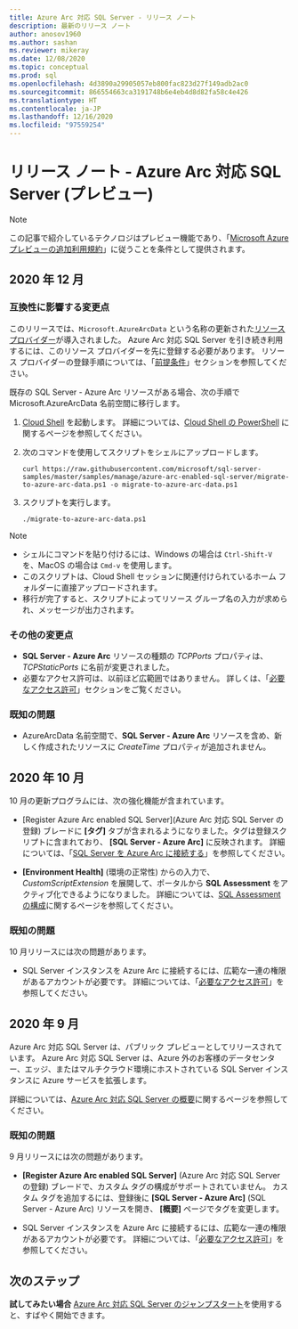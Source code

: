 ```yaml
---
title: Azure Arc 対応 SQL Server - リリース ノート
description: 最新のリリース ノート
author: anosov1960
ms.author: sashan
ms.reviewer: mikeray
ms.date: 12/08/2020
ms.topic: conceptual
ms.prod: sql
ms.openlocfilehash: 4d3890a29905057eb800fac823d27f149adb2ac0
ms.sourcegitcommit: 866554663ca3191748b6e4eb4d8d82fa58c4e426
ms.translationtype: HT
ms.contentlocale: ja-JP
ms.lasthandoff: 12/16/2020
ms.locfileid: "97559254"
---
```

# <a name="release-notes---azure-arc-enabled-sql-server-preview"></a>リリース ノート ‐ Azure Arc 対応 SQL Server (プレビュー)

> [!NOTE]
> この記事で紹介しているテクノロジはプレビュー機能であり、「[Microsoft Azure プレビューの追加利用規約](https://azure.microsoft.com/support/legal/preview-supplemental-terms/)」に従うことを条件として提供されます。

## <a name="december-2020"></a>2020 年 12 月

### <a name="breaking-change"></a>互換性に影響する変更点

このリリースでは、`Microsoft.AzureArcData` という名称の更新された[リソース プロバイダー](/azure/azure-resource-manager/management/azure-services-resource-providers)が導入されました。 Azure Arc 対応 SQL Server を引き続き利用するには、このリソース プロバイダーを先に登録する必要があります。 リソース プロバイダーの登録手順については、「[前提条件](connect.md#prerequisites)」セクションを参照してください。

既存の SQL Server - Azure Arc リソースがある場合、次の手順で Microsoft.AzureArcData 名前空間に移行します。

1. [Cloud Shell](https://shell.azure.com/) を起動します。 詳細については、[Cloud Shell の PowerShell](https://aka.ms/pscloudshell/docs) に関するページを参照してください。

2. 次のコマンドを使用してスクリプトをシェルにアップロードします。

    ```console
    curl https://raw.githubusercontent.com/microsoft/sql-server-samples/master/samples/manage/azure-arc-enabled-sql-server/migrate-to-azure-arc-data.ps1 -o migrate-to-azure-arc-data.ps1
    ```
3. スクリプトを実行します。  

    ```console
   ./migrate-to-azure-arc-data.ps1
    ```

> [!NOTE]
> - シェルにコマンドを貼り付けるには、Windows の場合は `Ctrl-Shift-V` を、MacOS の場合は `Cmd-v` を使用します。
> - このスクリプトは、Cloud Shell セッションに関連付けられているホーム フォルダーに直接アップロードされます。
> - 移行が完了すると、スクリプトによってリソース グループ名の入力が求められ、メッセージが出力されます。

### <a name="other-changes"></a>その他の変更点

* **SQL Server - Azure Arc** リソースの種類の *TCPPorts* プロパティは、*TCPStaticPorts* に名前が変更されました。
* 必要なアクセス許可は、以前ほど広範囲ではありません。 詳しくは、「[必要なアクセス許可](overview.md#required-permissions)」セクションをご覧ください。

### <a name="known-issues"></a>既知の問題

* AzureArcData 名前空間で、**SQL Server - Azure Arc** リソースを含め、新しく作成されたリソースに *CreateTime* プロパティが追加されません。

## <a name="october-2020"></a>2020 年 10 月

10 月の更新プログラムには、次の強化機能が含まれています。

* [Register Azure Arc enabled SQL Server]\(Azure Arc 対応 SQL Server の登録\) ブレードに **[タグ]** タブが含まれるようになりました。タグは登録スクリプトに含まれており、 **[SQL Server - Azure Arc]** に反映されます。 詳細については、「[SQL Server を Azure Arc に接続する](connect.md)」を参照してください。

* **[Environment Health]** \(環境の正常性\) からの入力で、*CustomScriptExtension* を展開して、ポータルから **SQL Assessment** をアクティブ化できるようになりました。 詳細については、[SQL Assessment の構成](assess.md#run-on-demand-sql-assessment)に関するページを参照してください。

### <a name="known-issues"></a>既知の問題

10 月リリースには次の問題があります。

* SQL Server インスタンスを Azure Arc に接続するには、広範な一連の権限があるアカウントが必要です。 詳細については、「[必要なアクセス許可](overview.md#required-permissions)」を参照してください。

## <a name="september-2020"></a>2020 年 9 月

Azure Arc 対応 SQL Server は、パブリック プレビューとしてリリースされています。 Azure Arc 対応 SQL Server は、Azure 外のお客様のデータセンター、エッジ、またはマルチクラウド環境にホストされている SQL Server インスタンスに Azure サービスを拡張します。

詳細については、[Azure Arc 対応 SQL Server の概要](overview.md)に関するページを参照してください。

### <a name="known-issues"></a>既知の問題

9 月リリースには次の問題があります。

* **[Register Azure Arc enabled SQL Server]** \(Azure Arc 対応 SQL Server の登録\) ブレードで、カスタム タグの構成がサポートされていません。 カスタム タグを追加するには、登録後に **[SQL Server - Azure Arc]** \(SQL Server - Azure Arc\) リソースを開き、 **[概要]** ページでタグを変更します。

* SQL Server インスタンスを Azure Arc に接続するには、広範な一連の権限があるアカウントが必要です。 詳細については、「[必要なアクセス許可](overview.md#required-permissions)」を参照してください。

## <a name="next-steps"></a>次のステップ

**試してみたい場合**  [Azure Arc 対応 SQL Server のジャンプスタート](https://aka.ms/AzureArcSqlServerJumpstart)を使用すると、すばやく開始できます。
